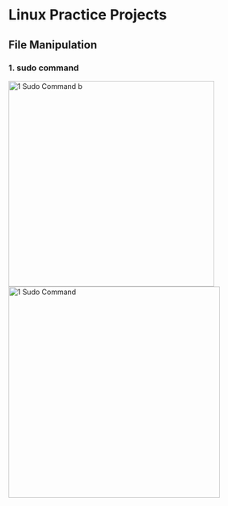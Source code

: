 
# Linux Practice Projects

## File Manipulation

### 1. sudo command 

<img width="407" alt="1 Sudo Command b" src="https://github.com/Ifejikac1/Darey.io-PBL-Chukz/assets/47530859/46c0ee5f-8583-4e1d-ac02-3ab1b520d04a">
<img width="418" alt="1 Sudo Command" src="https://github.com/Ifejikac1/Darey.io-PBL-Chukz/assets/47530859/65a28c92-cc9e-4795-98a8-118d8416b014">
